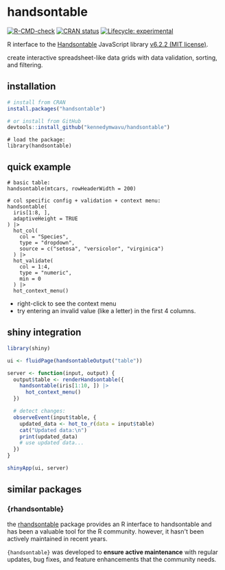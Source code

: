# handsontable

<!-- badges: start -->

[![R-CMD-check](https://github.com/kennedymwavu/handsontable/actions/workflows/R-CMD-check.yaml/badge.svg)](https://github.com/kennedymwavu/handsontable/actions/workflows/R-CMD-check.yaml)
[![CRAN status](https://www.r-pkg.org/badges/version/handsontable)](https://CRAN.R-project.org/package=handsontable)
[![Lifecycle: experimental](https://img.shields.io/badge/lifecycle-experimental-orange.svg)](https://lifecycle.r-lib.org/articles/stages.html#experimental)

<!-- badges: end -->

R interface to the [Handsontable](https://handsontable.com/) JavaScript library
[v6.2.2 (MIT license)](https://github.com/handsontable/handsontable/tree/6.2.2).

create interactive spreadsheet-like data grids with data validation, sorting, and filtering.

## installation

```r
# install from CRAN
install.packages("handsontable")
```

```r
# or install from GitHub
devtools::install_github("kennedymwavu/handsontable")
```

```{r load-package}
# load the package:
library(handsontable)
```

## quick example

```{r quick-examples}
# basic table:
handsontable(mtcars, rowHeaderWidth = 200)

# col specific config + validation + context menu:
handsontable(
  iris[1:8, ],
  adaptiveHeight = TRUE
) |>
  hot_col(
    col = "Species",
    type = "dropdown",
    source = c("setosa", "versicolor", "virginica")
  ) |>
  hot_validate(
    col = 1:4,
    type = "numeric",
    min = 0
  ) |>
  hot_context_menu()
```

- right-click to see the context menu
- try entering an invalid value (like a letter) in
  the first 4 columns.

## shiny integration

```r
library(shiny)

ui <- fluidPage(handsontableOutput("table"))

server <- function(input, output) {
  output$table <- renderHandsontable({
    handsontable(iris[1:10, ]) |>
      hot_context_menu()
  })

  # detect changes:
  observeEvent(input$table, {
    updated_data <- hot_to_r(data = input$table)
    cat("Updated data:\n")
    print(updated_data)
    # use updated data...
  })
}

shinyApp(ui, server)
```

## similar packages

### {rhandsontable}

the [rhandsontable](https://github.com/jrowen/rhandsontable) package
provides an R interface to handsontable and has been a valuable tool for the
R community. however, it hasn't been actively maintained in recent years.

`{handsontable}` was developed to **ensure active maintenance**
with regular updates, bug fixes, and feature enhancements that the community needs.
